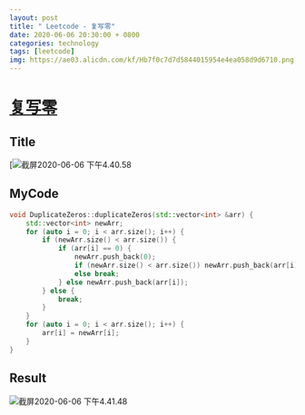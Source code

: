 ```yaml
---
layout: post
title: " Leetcode - 复写零"
date: 2020-06-06 20:30:00 + 0800
categories: technology
tags: [leetcode]
img: https://ae03.alicdn.com/kf/Hb7f0c7d7d5844015954e4ea058d9d6710.png
---
```

# [复写零](https://leetcode-cn.com/problems/duplicate-zeros/)

## Title

[![截屏2020-06-06 下午4.40.58](https://tva1.sinaimg.cn/large/007S8ZIlly1gfinslrggjj31080pk785.jpg)

## MyCode

```c++
void DuplicateZeros::duplicateZeros(std::vector<int> &arr) {
    std::vector<int> newArr;
    for (auto i = 0; i < arr.size(); i++) {
        if (newArr.size() < arr.size()) {
            if (arr[i] == 0) {
                newArr.push_back(0);
                if (newArr.size() < arr.size()) newArr.push_back(arr[i]);
                else break;
            } else newArr.push_back(arr[i]);
        } else {
            break;
        }
    }
    for (auto i = 0; i < arr.size(); i++) {
        arr[i] = newArr[i];
    }
}
```

## Result

![截屏2020-06-06 下午4.41.48](https://tva1.sinaimg.cn/large/007S8ZIlly1gfintm221aj30z80aojry.jpg)